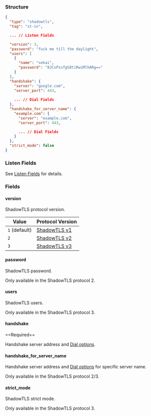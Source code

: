 ### Structure

```json
{
  "type": "shadowtls",
  "tag": "st-in",

  ... // Listen Fields

  "version": 3,
  "password": "fuck me till the daylight",
  "users": [
    {
      "name": "sekai",
      "password": "8JCsPssfgS8tiRwiMlhARg=="
    }
  ],
  "handshake": {
    "server": "google.com",
    "server_port": 443,
    
    ... // Dial Fields
  },
  "handshake_for_server_name": {
    "example.com": {
      "server": "example.com",
      "server_port": 443,

      ... // Dial Fields
    }
  },
  "strict_mode": false
}
```

### Listen Fields

See [Listen Fields](/configuration/shared/listen/) for details.

### Fields

#### version

ShadowTLS protocol version.

| Value         | Protocol Version                                                                        |
|---------------|-----------------------------------------------------------------------------------------|
| `1` (default) | [ShadowTLS v1](https://github.com/ihciah/shadow-tls/blob/master/docs/protocol-en.md#v1) |
| `2`           | [ShadowTLS v2](https://github.com/ihciah/shadow-tls/blob/master/docs/protocol-en.md#v2) |
| `3`           | [ShadowTLS v3](https://github.com/ihciah/shadow-tls/blob/master/docs/protocol-v3-en.md) |

#### password

ShadowTLS password.

Only available in the ShadowTLS protocol 2.


#### users

ShadowTLS users.

Only available in the ShadowTLS protocol 3.

#### handshake

==Required==

Handshake server address and [Dial options](/configuration/shared/dial/).

#### handshake_for_server_name

Handshake server address and [Dial options](/configuration/shared/dial/) for specific server name.

Only available in the ShadowTLS protocol 2/3.

#### strict_mode

ShadowTLS strict mode.

Only available in the ShadowTLS protocol 3.
